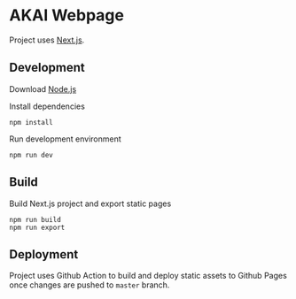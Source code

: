 # AKAI Webpage

Project uses [Next.js](https://nextjs.org/).

## Development

Download [Node.js](https://nodejs.org/en/)

Install dependencies

```
npm install
```

Run development environment

```
npm run dev
```

## Build

Build Next.js project and export static pages

```
npm run build
npm run export
```

## Deployment

Project uses Github Action to build and deploy static assets to Github Pages once changes are pushed to `master` branch.
